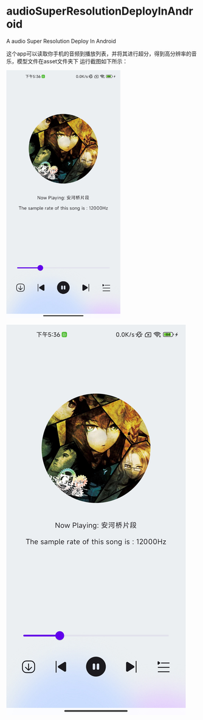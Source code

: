 # audioSuperResolutionDeployInAndroid
A audio Super Resolution Deploy In Android

这个app可以读取你手机的音频到播放列表，并将其进行超分，得到高分辨率的音乐，模型文件在asset文件夹下
运行截图如下所示：


<img src="snapshots/Screenshot_2024-08-10-17-36-12-645_com.example.audioasandroid.jpg" alt="示例图片" width="300"/>


![](snapshots/Screenshot_2024-08-10-17-36-12-645_com.example.audioasandroid.jpg)
